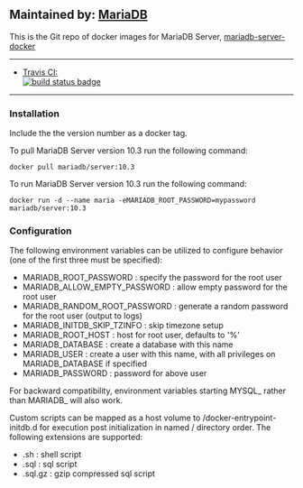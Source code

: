## Maintained by: [MariaDB](https://mariadb.com/)

This is the Git repo of docker images for MariaDB Server, [mariadb-server-docker](https://github.com/mariadb-corporation/mariadb-server-docker)

---

-	[Travis CI:  
	![build status badge](https://img.shields.io/travis/mariadb-corporation/mariadb-server-docker/master.svg)](https://travis-ci.org/mariadb-corporation/mariadb-server-docker/branches)

---

### Installation
Include the the version number as a docker tag.

To pull MariaDB Server version 10.3 run the following command:
```
docker pull mariadb/server:10.3
```

To run MariaDB Server version 10.3 run the following command:
```
docker run -d --name maria -eMARIADB_ROOT_PASSWORD=mypassword mariadb/server:10.3
```

### Configuration
The following environment variables can be utilized to configure behavior (one of the first three must be specified):
* MARIADB_ROOT_PASSWORD : specify the password for the root user
* MARIADB_ALLOW_EMPTY_PASSWORD : allow empty password for the root user
* MARIADB_RANDOM_ROOT_PASSWORD : generate a random password for the root user (output to logs)
* MARIADB_INITDB_SKIP_TZINFO : skip timezone setup
* MARIADB_ROOT_HOST : host for root user, defaults to '%'
* MARIADB_DATABASE : create a database with this name
* MARIADB_USER : create a user with this name, with all privileges on MARIADB_DATABASE if specified
* MARIADB_PASSWORD : password for above user

For backward compatibility, environment variables starting MYSQL_ rather than MARIADB_ will also work.

Custom scripts can be mapped as a host volume to /docker-entrypoint-initdb.d for execution post initialization in named / directory order. The following extensions are supported:
* .sh : shell script
* .sql : sql script
* .sql.gz : gzip compressed sql script
